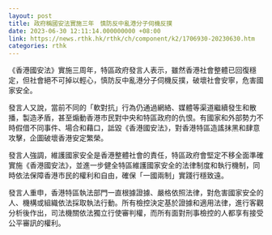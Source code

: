 ```yaml
---
layout: post
title: 政府稱國安法實施三年　慎防反中亂港分子伺機反撲
date: 2023-06-30 12:11:14.000000000 +08:00
link: https://news.rthk.hk/rthk/ch/component/k2/1706930-20230630.htm
categories: rthk
---
```


《香港國安法》實施三周年，特區政府發言人表示，雖然香港社會整體已回復穩定，但社會絕不可掉以輕心，慎防反中亂港分子伺機反撲，破壞社會安寧，危害國家安全。

發言人又說，當前不同的「軟對抗」行為仍通過網絡、媒體等渠道繼續發生和散播，製造矛盾，甚至煽動香港市民對中央和特區政府的仇恨。有國家和外部勢力不時假借不同事件、場合和藉口，詆毀《香港國安法》，對香港特區造謠抹黑和肆意攻擊，企圖破壞香港安定繁榮。

發言人強調，維護國家安全是香港整體社會的責任，特區政府會堅定不移全面準確實施《香港國安法》，並進一步健全特區維護國家安全的法律制度和執行機制，同時依法保障香港市民的權利和自由，確保「一國兩制」實踐行穩致遠。

發言人重申，香港特區執法部門一直根據證據、嚴格依照法律，對危害國家安全的人、機構或組織依法採取執法行動。所有檢控決定基於證據和適用法律，進行客觀分析後作出，司法機關依法獨立行使審判權，而所有面對刑事檢控的人都享有接受公平審訊的權利。
